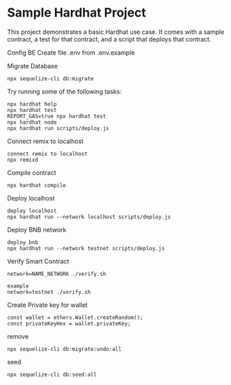 # Sample Hardhat Project

This project demonstrates a basic Hardhat use case. It comes with a sample contract, a test for that contract, and a script that deploys that contract.

Config BE
Create file .env from .env.example

Migrate Database

```shell
npx sequelize-cli db:migrate
```

Try running some of the following tasks:

```shell
npx hardhat help
npx hardhat test
REPORT_GAS=true npx hardhat test
npx hardhat node
npx hardhat run scripts/deploy.js
```

Connect remix to localhost

```shell
connect remix to localhost
npx remixd
```

Compile contract

```shell
npx hardhat compile
```

Deploy localhost

```shell
deploy localhost
npx hardhat run --network localhost scripts/deploy.js
```

Deploy BNB network

```shell
deploy bnb
npx hardhat run --network testnet scripts/deploy.js
```

Verify Smart Contract 
```shell
network=NAME_NETWORK ./verify.sh

example
network=testnet ./verify.sh
```

Create Private key for wallet

```shell
const wallet = ethers.Wallet.createRandom();
const privateKeyHex = wallet.privateKey;
```

remove

```shell
npx sequelize-cli db:migrate:undo:all
```

seed

```shell
npx sequelize-cli db:seed:all
```
